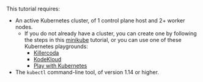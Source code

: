 This tutorial requires: 

* An active Kubernetes cluster, of 1 control plane host and 2+ worker nodes.
    - If you do not already have a cluster, you can create one by following the steps in this [minikube](https://minikube.sigs.k8s.io/docs/tutorials/multi_node/) tutorial, or you can use one of these Kubernetes playgrounds:
        * [Killercoda](https://killercoda.com/playgrounds/scenario/kubernetes)
        * [KodeKloud](https://kodekloud.com/public-playgrounds)
        * [Play with Kubernetes](https://labs.play-with-k8s.com/)
* The `kubectl` command-line tool, of version 1.14 or higher.